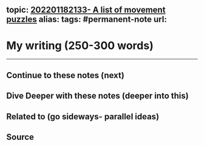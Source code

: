 topic: [202201182133- A list of movement puzzles](.md)
alias: 
tags: #permanent-note
url: 
---

# My writing (250-300 words)








---
## Continue to these notes (next)

## Dive Deeper with these notes (deeper into this)
		
## Related to (go sideways- parallel ideas)
	
## Source